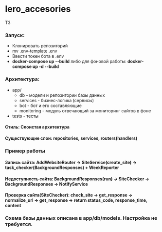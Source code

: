 # lero_accesories
ТЗ


### Запуск:
- Клонировать репозиторий
- mv .env-template .env
- Ввести токен бота в .env
- **docker-compose up --build** либо для фоновой работы: **docker-compose up -d --build**

### Архитектура:
- app/
  - db - модели и репозитории базы данных
  - services - бизнес-логика (сервисы)
  - bot - бот и его составляющие
  - monitoring - модуль отвечающий за мониторинг сайтов в фоне
- tests - тесты

#### Стиль: Слоистая архитектура
#### Существующие слои: repositories, services, routers(handlers)

### Пример работы
#### Запись сайта: AddWebsiteRouter -> SiteService(create_site) -> task_checker(BackgroundResponses) + WeekReporter
#### Недоступность сайта: BackgroundResponses(run) -> SiteChecker -> BackgroundResponses -> NotifyService
#### Проверка сайта(SiteChecker): check_site -> get_response -> normalize_url -> get_response -> return status_code, response_time, content

### Схема базы данных описана в app/db/models. **Настройка не требуется.**


